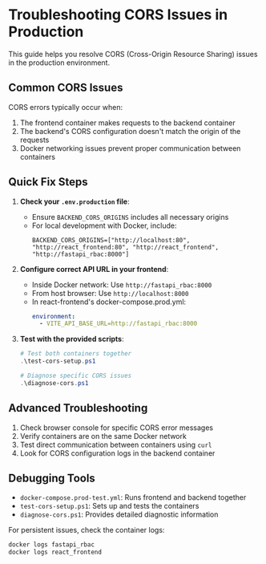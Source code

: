# Troubleshooting CORS Issues in Production

This guide helps you resolve CORS (Cross-Origin Resource Sharing) issues in the production environment.

## Common CORS Issues

CORS errors typically occur when:

1. The frontend container makes requests to the backend container
2. The backend's CORS configuration doesn't match the origin of the requests
3. Docker networking issues prevent proper communication between containers

## Quick Fix Steps

1. **Check your `.env.production` file**:

   - Ensure `BACKEND_CORS_ORIGINS` includes all necessary origins
   - For local development with Docker, include:
     ```
     BACKEND_CORS_ORIGINS=["http://localhost:80", "http://react_frontend:80", "http://react_frontend", "http://fastapi_rbac:8000"]
     ```

2. **Configure correct API URL in your frontend**:

   - Inside Docker network: Use `http://fastapi_rbac:8000`
   - From host browser: Use `http://localhost:8000`
   - In react-frontend's docker-compose.prod.yml:
     ```yaml
     environment:
       - VITE_API_BASE_URL=http://fastapi_rbac:8000
     ```

3. **Test with the provided scripts**:

   ```powershell
   # Test both containers together
   .\test-cors-setup.ps1

   # Diagnose specific CORS issues
   .\diagnose-cors.ps1
   ```

## Advanced Troubleshooting

1. Check browser console for specific CORS error messages
2. Verify containers are on the same Docker network
3. Test direct communication between containers using `curl`
4. Look for CORS configuration logs in the backend container

## Debugging Tools

- `docker-compose.prod-test.yml`: Runs frontend and backend together
- `test-cors-setup.ps1`: Sets up and tests the containers
- `diagnose-cors.ps1`: Provides detailed diagnostic information

For persistent issues, check the container logs:

```powershell
docker logs fastapi_rbac
docker logs react_frontend
```
